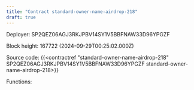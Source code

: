 ```yaml
---
title: "Contract standard-owner-name-airdrop-218"
draft: true
---
```

Deployer: SP2QEZ06AGJ3RKJPBV14SY1V5BBFNAW33D96YPGZF


 



Block height: 167722 (2024-09-29T00:25:02.000Z)

Source code: {{<contractref "standard-owner-name-airdrop-218" SP2QEZ06AGJ3RKJPBV14SY1V5BBFNAW33D96YPGZF standard-owner-name-airdrop-218>}}

Functions:


